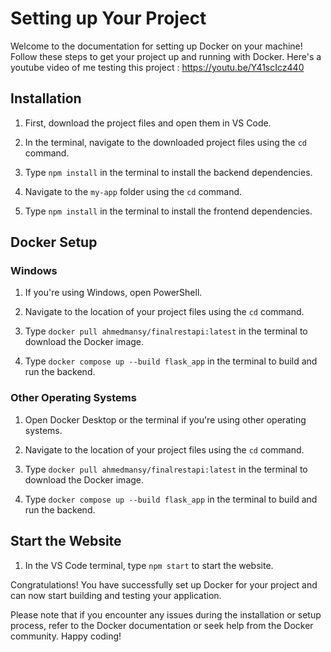 # Setting up Your Project

Welcome to the documentation for setting up Docker on your machine! Follow these steps to get your project up and running with Docker.
Here's a youtube video of me testing this project : https://youtu.be/Y41scIcz440
## Installation

1. First, download the project files and open them in VS Code.

2. In the terminal, navigate to the downloaded project files using the `cd` command.

3. Type `npm install` in the terminal to install the backend dependencies.

4. Navigate to the `my-app` folder using the `cd` command.

5. Type `npm install` in the terminal to install the frontend dependencies.

## Docker Setup

### Windows

1. If you're using Windows, open PowerShell.

2. Navigate to the location of your project files using the `cd` command.

3. Type `docker pull ahmedmansy/finalrestapi:latest` in the terminal to download the Docker image.

4. Type `docker compose up --build flask_app` in the terminal to build and run the backend.

### Other Operating Systems

1. Open Docker Desktop or the terminal if you're using other operating systems.

2. Navigate to the location of your project files using the `cd` command.

3. Type `docker pull ahmedmansy/finalrestapi:latest` in the terminal to download the Docker image.

4. Type `docker compose up --build flask_app` in the terminal to build and run the backend.

## Start the Website

1. In the VS Code terminal, type `npm start` to start the website.

Congratulations! You have successfully set up Docker for your project and can now start building and testing your application. 

Please note that if you encounter any issues during the installation or setup process, refer to the Docker documentation or seek help from the Docker community. Happy coding!
